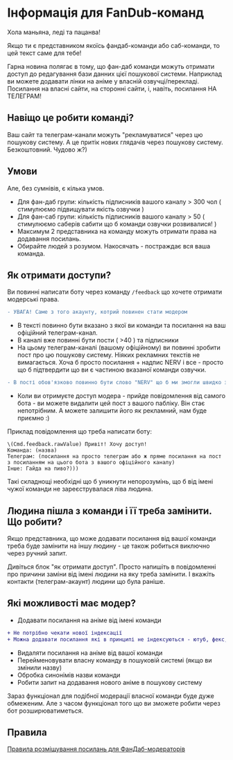 # Інформація для FanDub-команд

Хола маньяна, леді та пацанва!

Якщо ти є представником якоїсь фандаб-команди або саб-команди, то цей текст саме для тебе!
    
Гарна новина полягає в тому, що фан-даб команди можуть отримати доступ до редагування бази данних цієї пошукової системи. Наприклад ви можете додавати лінки на аніме у власній озвучці/перекладі. Посилання на власні сайти, на сторонні сайти, і, навіть, посилання НА ТЕЛЕГРАМ!

## Навіщо це робити команді?

Ваш сайт та телеграм-канали можуть "рекламуватися" через цю пошукову систему. А це притік нових глядачів через пошукову систему. Безкоштовний. Чудово ж?)

## Умови

Але, без сумнівів, є кілька умов.
        
*   Для фан-даб групи: кількість підписників вашого каналу > 300 чол ( стимулюємо підвищувати якість озвучки )
*   Для фан-саб групи: кількість підписників вашого каналу > 50 ( стимулюємо саберів сабити що б команди озвучки розвивалися! )
*   Максимум 2 представника на команду можуть отримати права на додавання посилань. 
*   Обирайте людей з розумом. Накосячать - постраждає вся ваша команда.

## Як отримати доступи?

Ви повинні написати боту через команду ```/feedback``` що хочете отримати модерські права.

```diff
- УВАГА! Саме з того акаунту, котрий повинен стати модером
```
*   В тексті повинно бути вказано з якої ви команди та посилання на ваш офіційний телеграм-канал.
*   В каналі вже повинні бути пости ( >40 ) та підписники
*   На цьому телеграм-каналі (вашому офіційному) ви повинні зробити пост про цю пошукову систему. Ніяких рекламних текстів не вимагається. Хоча б просто посилання + надпис NERV і все - просто що б підтвердити що ви є частиною вказаної команди озвучки.
```diff
- В пості обов'язково повинно бути слово "NERV" що б ми змогли швидко знайти пост через пошук. 
```
*   Коли ви отримуєте доступ модера - прийде повідомлення від самого бота - ви можете видалити цей пост з вашого пабліку. Він стає непотрібним. А можете залишити його як рекламний, нам буде приємно :)

Приклад повідомлення що треба написати боту:
```
\(Cmd.feedback.rawValue) Привіт! Хочу доступ!
Команда: (назва)
Телеграм: (посилання на просто телеграм або ж пряме посилання на пост з посиланням на цього бота з вашого офіційного каналу)
Інше: Гайда на пиво?)))
```

Такі складнощі необхідні що б уникнути непорозумінь, що б від імені чужої команди не зареєструвалася ліва людина.

## Людина пішла з команди і її треба замінити. Що робити?

Якщо представника, що може додавати посилання від вашої команди треба буде замінити на іншу людину - це також робиться виключно через ручний запит.

Дивіться блок "як отримати доступ". Просто напишіть в повідомленні про причини заміни від імені людини на яку треба замінити. І вкажіть контакти (телеграм-акаунт) людини що була раніше.

## Які можливості має модер?

* Додавати посилання на аніме від імені команди

```diff
+ Не потрібно чекати нової індексації
+ Можна додавати посилання які в принципі не індексуються - ютуб, фекс, телеграм, тощо
```
* Видаляти посилання на аніме від вашої команди
* Перейменовувати власну команду в пошуковій системі (якщо ви змінили назву)
* Обробка синонімів назви команди
* Робити запит на додавання нового аніме в пошукову систему

Зараз функціонал для подібної модерації власної команди буде дуже обмеженим. Але з часом функціонал того що ви зможете робити через бот розширюватиметься.

## Правила

[Правила розміщування посилань для ФанДаб-модераторів](./LinkRules.md.html)
